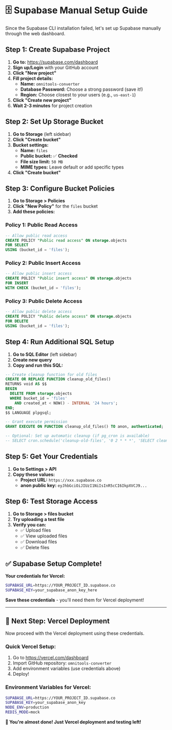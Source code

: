 # 🗄️ Supabase Manual Setup Guide

Since the Supabase CLI installation failed, let's set up Supabase manually through the web dashboard.

## Step 1: Create Supabase Project

1. **Go to:** https://supabase.com/dashboard
2. **Sign up/Login** with your GitHub account
3. **Click "New project"**
4. **Fill project details:**
   - **Name:** `omnitools-converter`
   - **Database Password:** Choose a strong password (save it!)
   - **Region:** Choose closest to your users (e.g., `us-east-1`)
5. **Click "Create new project"**
6. **Wait 2-3 minutes** for project creation

## Step 2: Set Up Storage Bucket

1. **Go to Storage** (left sidebar)
2. **Click "Create bucket"**
3. **Bucket settings:**
   - **Name:** `files`
   - **Public bucket:** ✅ **Checked**
   - **File size limit:** `50 MB`
   - **MIME types:** Leave default or add specific types
4. **Click "Create bucket"**

## Step 3: Configure Bucket Policies

1. **Go to Storage > Policies**
2. **Click "New Policy"** for the `files` bucket
3. **Add these policies:**

### Policy 1: Public Read Access
```sql
-- Allow public read access
CREATE POLICY "Public read access" ON storage.objects
FOR SELECT
USING (bucket_id = 'files');
```

### Policy 2: Public Insert Access  
```sql
-- Allow public insert access
CREATE POLICY "Public insert access" ON storage.objects
FOR INSERT
WITH CHECK (bucket_id = 'files');
```

### Policy 3: Public Delete Access
```sql
-- Allow public delete access  
CREATE POLICY "Public delete access" ON storage.objects
FOR DELETE
USING (bucket_id = 'files');
```

## Step 4: Run Additional SQL Setup

1. **Go to SQL Editor** (left sidebar)
2. **Create new query**
3. **Copy and run this SQL:**

```sql
-- Create cleanup function for old files
CREATE OR REPLACE FUNCTION cleanup_old_files()
RETURNS void AS $$
BEGIN
  DELETE FROM storage.objects 
  WHERE bucket_id = 'files' 
    AND created_at < NOW() - INTERVAL '24 hours';
END;
$$ LANGUAGE plpgsql;

-- Grant execute permission
GRANT EXECUTE ON FUNCTION cleanup_old_files() TO anon, authenticated;

-- Optional: Set up automatic cleanup (if pg_cron is available)
-- SELECT cron.schedule('cleanup-old-files', '0 2 * * *', 'SELECT cleanup_old_files();');
```

## Step 5: Get Your Credentials

1. **Go to Settings > API**
2. **Copy these values:**
   - **Project URL:** `https://xxx.supabase.co`
   - **anon public key:** `eyJhbGciOiJIUzI1NiIsInR5cCI6IkpXVCJ9...`

## Step 6: Test Storage Access

1. **Go to Storage > files bucket**
2. **Try uploading a test file**
3. **Verify you can:**
   - ✅ Upload files
   - ✅ View uploaded files
   - ✅ Download files
   - ✅ Delete files

## ✅ Supabase Setup Complete!

**Your credentials for Vercel:**
```bash
SUPABASE_URL=https://YOUR_PROJECT_ID.supabase.co
SUPABASE_KEY=your_supabase_anon_key_here
```

**Save these credentials** - you'll need them for Vercel deployment!

---

## 🚀 Next Step: Vercel Deployment

Now proceed with the Vercel deployment using these credentials.

### Quick Vercel Setup:
1. Go to https://vercel.com/dashboard
2. Import GitHub repository: `omnitools-converter`
3. Add environment variables (use credentials above)
4. Deploy!

### Environment Variables for Vercel:
```bash
SUPABASE_URL=https://YOUR_PROJECT_ID.supabase.co
SUPABASE_KEY=your_supabase_anon_key
NODE_ENV=production
REDIS_MODE=mock
```

**🎉 You're almost done! Just Vercel deployment and testing left!**